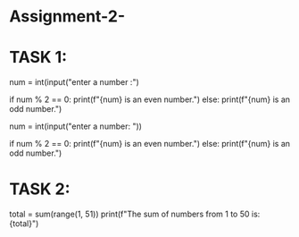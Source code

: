 # Assignment-2-
# TASK 1:
num = int(input("enter a number :")

if num % 2 == 0:
    print(f"{num} is an even number.")
else:
    print(f"{num} is an odd number.")


num = int(input("enter a number: "))

if num % 2 == 0:
    print(f"{num} is an even number.")
else:
    print(f"{num} is an odd number.")


# TASK 2:
total = sum(range(1, 51))
print(f"The sum of numbers from 1 to 50 is: {total}")

